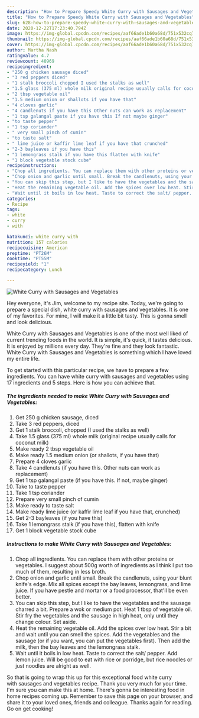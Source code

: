 ```yaml
---
description: "How to Prepare Speedy White Curry with Sausages and Vegetables"
title: "How to Prepare Speedy White Curry with Sausages and Vegetables"
slug: 628-how-to-prepare-speedy-white-curry-with-sausages-and-vegetables
date: 2020-12-22T17:23:40.794Z
image: https://img-global.cpcdn.com/recipes/aaf66ade1b60a68d/751x532cq70/white-curry-with-sausages-and-vegetables-recipe-main-photo.jpg
thumbnail: https://img-global.cpcdn.com/recipes/aaf66ade1b60a68d/751x532cq70/white-curry-with-sausages-and-vegetables-recipe-main-photo.jpg
cover: https://img-global.cpcdn.com/recipes/aaf66ade1b60a68d/751x532cq70/white-curry-with-sausages-and-vegetables-recipe-main-photo.jpg
author: Martha Nash
ratingvalue: 4.7
reviewcount: 40969
recipeingredient:
- "250 g chicken sausage diced"
- "3 red peppers diced"
- "1 stalk broccoli chopped I used the stalks as well"
- "1.5 glass (375 ml) whole milk original recipe usually calls for coconut milk"
- "2 tbsp vegetable oil"
- "1.5 medium onion or shallots if you have that"
- "4 cloves garlic"
- "4 candlenuts if you have this Other nuts can work as replacement"
- "1 tsp galangal paste if you have this If not maybe ginger"
- "to taste pepper"
- "1 tsp coriander"
- " very small pinch of cumin"
- "to taste salt"
- " lime juice or kaffir lime leaf if you have that crunched"
- "2-3 bayleaves if you have this"
- "1 lemongrass stalk if you have this flatten with knife"
- "1 block vegetable stock cube"
recipeinstructions:
- "Chop all ingredients. You can replace them with other proteins or vegetables. I suggest about 500g worth of ingredients as I think I put too much of them, resulting in less broth."
- "Chop onion and garlic until small. Break the candlenuts, using your blunt knife&#39;s edge. Mix all spices except the bay leaves, lemongrass, and lime juice. If you have pestle and mortar or a food processor, that&#39;ll be even better."
- "You can skip this step, but I like to have the vegetables and the sausage charred a bit. Prepare a wok or medium pot. Heat 1 tbsp of vegetable oil. Stir fry the vegetables and the sausage in high heat, only until they change colour. Set aside."
- "Heat the remaining vegetable oil. Add the spices over low heat. Stir a bit and wait until you can smell the spices. Add the vegetables and the sausage (or if you want, you can put the vegetables first). Then add the milk, then the bay leaves and the lemongrass stalk."
- "Wait until it boils in low heat. Taste to correct the salt/ pepper. Add lemon juice. Will be good to eat with rice or porridge, but rice noodles or just noodles are alright as well."
categories:
- Recipe
tags:
- white
- curry
- with

katakunci: white curry with 
nutrition: 157 calories
recipecuisine: American
preptime: "PT26M"
cooktime: "PT55M"
recipeyield: "1"
recipecategory: Lunch

---
```



![White Curry with Sausages and Vegetables](https://img-global.cpcdn.com/recipes/aaf66ade1b60a68d/751x532cq70/white-curry-with-sausages-and-vegetables-recipe-main-photo.jpg)

Hey everyone, it's Jim, welcome to my recipe site. Today, we're going to prepare a special dish, white curry with sausages and vegetables. It is one of my favorites. For mine, I will make it a little bit tasty. This is gonna smell and look delicious.

White Curry with Sausages and Vegetables is one of the most well liked of current trending foods in the world. It is simple, it's quick, it tastes delicious. It is enjoyed by millions every day. They're fine and they look fantastic. White Curry with Sausages and Vegetables is something which I have loved my entire life.




To get started with this particular recipe, we have to prepare a few ingredients. You can have white curry with sausages and vegetables using 17 ingredients and 5 steps. Here is how you can achieve that.

<!--inarticleads1-->

##### The ingredients needed to make White Curry with Sausages and Vegetables:

1. Get 250 g chicken sausage, diced
1. Take 3 red peppers, diced
1. Get 1 stalk broccoli, chopped (I used the stalks as well)
1. Take 1.5 glass (375 ml) whole milk (original recipe usually calls for coconut milk)
1. Make ready 2 tbsp vegetable oil
1. Make ready 1.5 medium onion (or shallots, if you have that)
1. Prepare 4 cloves garlic
1. Take 4 candlenuts (if you have this. Other nuts can work as replacement)
1. Get 1 tsp galangal paste (if you have this. If not, maybe ginger)
1. Take to taste pepper
1. Take 1 tsp coriander
1. Prepare  very small pinch of cumin
1. Make ready to taste salt
1. Make ready  lime juice (or kaffir lime leaf if you have that, crunched)
1. Get 2-3 bayleaves (if you have this)
1. Take 1 lemongrass stalk (if you have this), flatten with knife
1. Get 1 block vegetable stock cube




<!--inarticleads2-->

##### Instructions to make White Curry with Sausages and Vegetables:

1. Chop all ingredients. You can replace them with other proteins or vegetables. I suggest about 500g worth of ingredients as I think I put too much of them, resulting in less broth.
1. Chop onion and garlic until small. Break the candlenuts, using your blunt knife&#39;s edge. Mix all spices except the bay leaves, lemongrass, and lime juice. If you have pestle and mortar or a food processor, that&#39;ll be even better.
1. You can skip this step, but I like to have the vegetables and the sausage charred a bit. Prepare a wok or medium pot. Heat 1 tbsp of vegetable oil. Stir fry the vegetables and the sausage in high heat, only until they change colour. Set aside.
1. Heat the remaining vegetable oil. Add the spices over low heat. Stir a bit and wait until you can smell the spices. Add the vegetables and the sausage (or if you want, you can put the vegetables first). Then add the milk, then the bay leaves and the lemongrass stalk.
1. Wait until it boils in low heat. Taste to correct the salt/ pepper. Add lemon juice. Will be good to eat with rice or porridge, but rice noodles or just noodles are alright as well.




So that is going to wrap this up for this exceptional food white curry with sausages and vegetables recipe. Thank you very much for your time. I'm sure you can make this at home. There's gonna be interesting food in home recipes coming up. Remember to save this page on your browser, and share it to your loved ones, friends and colleague. Thanks again for reading. Go on get cooking!
